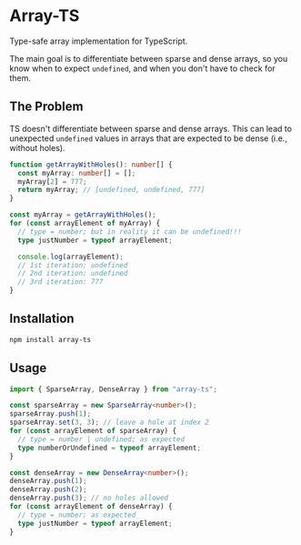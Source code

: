# Array-TS

Type-safe array implementation for TypeScript.

The main goal is to differentiate between sparse and dense arrays, so you know when to expect `undefined`, and when you don't have to check for them.

## The Problem

TS doesn't differentiate between sparse and dense arrays. This can lead to unexpected `undefined` values in arrays that are expected to be dense (i.e., without holes).

```typescript
function getArrayWithHoles(): number[] {
  const myArray: number[] = [];
  myArray[2] = 777;
  return myArray; // [undefined, undefined, 777]
}

const myArray = getArrayWithHoles();
for (const arrayElement of myArray) {
  // type = number; but in reality it can be undefined!!!
  type justNumber = typeof arrayElement;

  console.log(arrayElement);
  // 1st iteration: undefined
  // 2nd iteration: undefined
  // 3rd iteration: 777
}
```

## Installation

```bash
npm install array-ts
```

## Usage

```typescript
import { SparseArray, DenseArray } from "array-ts";

const sparseArray = new SparseArray<number>();
sparseArray.push(1);
sparseArray.set(3, 3); // leave a hole at index 2
for (const arrayElement of sparseArray) {
  // type = number | undefined; as expected
  type numberOrUndefined = typeof arrayElement;
}

const denseArray = new DenseArray<number>();
denseArray.push(1);
denseArray.push(2);
denseArray.push(3); // no holes allowed
for (const arrayElement of denseArray) {
  // type = number; as expected
  type justNumber = typeof arrayElement;
}
```
